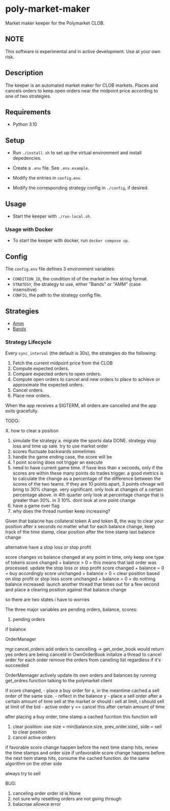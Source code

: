 # poly-market-maker

Market maker keeper for the Polymarket CLOB.

## NOTE

This software is experimental and in active development.
Use at your own risk.

## Description

The keeper is an automated market maker for CLOB markets.
Places and cancels orders to keep open orders near the midpoint price according to one of two strategies.

## Requirements

- Python 3.10

## Setup

- Run `./install.sh` to set up the virtual environment and install depedencies.

- Create a `.env` file. See `.env.example`.

- Modify the entries in `config.env`.

- Modify the corresponding strategy config in `./config`, if desired.

## Usage

- Start the keeper with `./run-local.sh`.

### Usage with Docker

- To start the keeper with docker, run `docker compose up`.

## Config

The `config.env` file defines 3 environment variables:

- `CONDITION_ID`, the condition id of the market in hex string format.
- `STRATEGY`, the strategy to use, either "Bands" or "AMM" (case insensitive)
- `CONFIG`, the path to the strategy config file.

## Strategies

- [Amm](./docs/strategies/amm.md)
- [Bands](./docs/strategies/bands.md)

### Strategy Lifecycle

Every `sync_interval` (the default is 30s), the strategies do the following:

1. Fetch the current midpoint price from the CLOB
2. Compute expected orders.
3. Compare expected orders to open orders.
4. Compute open orders to cancel and new orders to place to achieve or approximate the expected orders.
5. Cancel orders.
6. Place new orders.

When the app receives a SIGTERM, all orders are cancelled and the app exits gracefully.

TODO:

X. how to clear a position

1. simulate the strategy
   a. migrate the sports data
   DONE. strategy stop loss and time up sale. try to use market order
1. scores fluctuate backwards sometimes
1. handle the game ending case, the score will be
1. 1 point scoring does not trigger an execute
1. need to have current game time. if have less than x seconds, only if the scores are within these many points do trades trigger. a good metrics is to calculate the change as a percentage of the difference between the scores of the two teams. if they are 10 points apart, 3 points chnage will bring to 30% change. very significant. only look at changes of a certain percentage above. in 4th quarter only look at percentage change that is greater than 30%. in 3 10%. dont look at one point change
1. have a game over flag
1. why does the thread number keep increasing?

Given that balacne has collateral token A and token B, the way to
clear your position after x seconds no matter what
for each balance change, keep track of the time stamp, clear position after the time stamp
last balance change

alternative have a stop loss or stop profit

score changes vs balance changed
at any point in time, only keep one type of tokens
score changed + balance > 0 = this means that last order was processed. update the stop loss or stop profit
score changed + balance = 0 = buy accordingly
score unchanged + balance > 0 = clear position based on stop profit or stop loss
score unchanged + balance = 0 = do nothing
balance increased: launch another thread that times out for a few second and place a clearing position against that balance change

so there are two states i have to worries

The three major variables are pending orders, balance, scores:

1. pending orders

if balance

OrderManager

mgr.cancel_orders
add orders to cancelling
-> get_order_book would return yes orders are being canceld in OwnOrderBook
initalize a thread to cancel order for each order
remove the orders from canelling list regardless if it's succeeded

OrderMannager actively update its own orders and balances by running get_ordres function talking to the polymarket client

if score changed, - place a buy order for x, in the meantime cached a sell order of the same size. - reflect in the balance y - place a sell order after a certain amount of time sell at the market or should i sell at limit, i should sell at limit of the bid - active order y == cancel this after certain amount of time

after placing a buy order, time stamp a cached fucntion this function will

1. clear position: use size = min(balance.size, prev_order.size), side = sell to clear position
2. cancel active orders

if favorable score change happen before the next time stamp hits, renew the time stamps and order size
if unfavorable score change happens before the next tiem stamp hits, consume the cached function. do the same algorithm on the other side

always try to sell

BUG:

1. canceling order order id is None
2. not sure why resetting orders are not going through
3. balacnae allowce error
